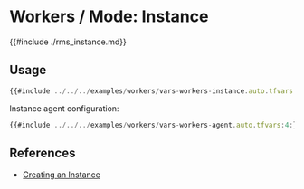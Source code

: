 # Workers / Mode: Instance

{{#include ./rms_instance.md}}

## Usage

```javascript
{{#include ../../../examples/workers/vars-workers-instance.auto.tfvars:4:}}
```

Instance agent configuration:
```javascript
{{#include ../../../examples/workers/vars-workers-agent.auto.tfvars:4:}}
```

## References
* [Creating an Instance](https://docs.oracle.com/en-us/iaas/Content/Compute/Tasks/launchinginstance.htm)
